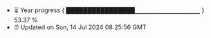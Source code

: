 - ⏳ Year progress { ████████████████▁▁▁▁▁▁▁▁▁▁▁▁▁▁ } 53.37 %
- ⏰ Updated on Sun, 14 Jul 2024 08:25:56 GMT

